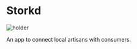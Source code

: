 # Storkd

![holder](https://git.cs.duke.edu/CompSci408_2016Fall/Artisan/raw/7b8faad92fde022fefa47caed4bc1a9e72bd4768/mobile/resources/storkdLogo.png)

An app to connect local artisans with consumers.
